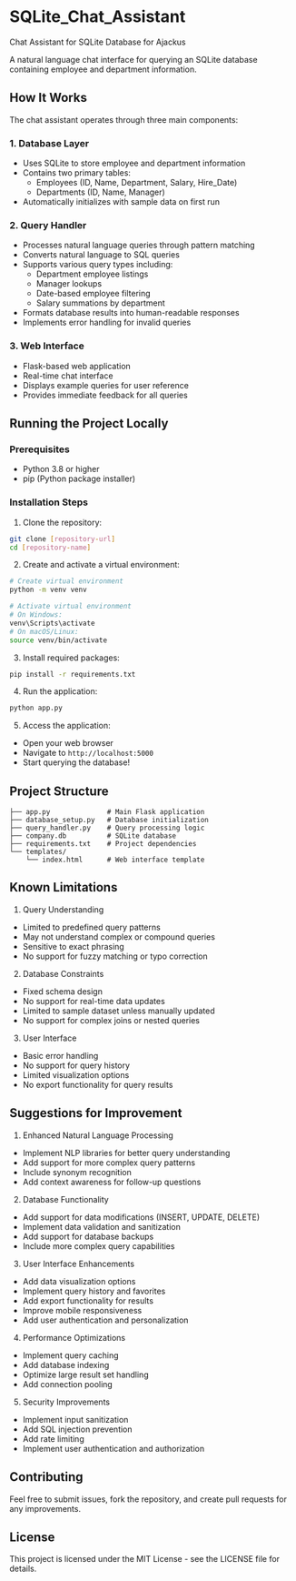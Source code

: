 # SQLite_Chat_Assistant
Chat Assistant for SQLite Database for Ajackus

A natural language chat interface for querying an SQLite database containing employee and department information.

## How It Works

The chat assistant operates through three main components:

### 1. Database Layer
- Uses SQLite to store employee and department information
- Contains two primary tables:
  - Employees (ID, Name, Department, Salary, Hire_Date)
  - Departments (ID, Name, Manager)
- Automatically initializes with sample data on first run

### 2. Query Handler
- Processes natural language queries through pattern matching
- Converts natural language to SQL queries
- Supports various query types including:
  - Department employee listings
  - Manager lookups
  - Date-based employee filtering
  - Salary summations by department
- Formats database results into human-readable responses
- Implements error handling for invalid queries

### 3. Web Interface
- Flask-based web application
- Real-time chat interface
- Displays example queries for user reference
- Provides immediate feedback for all queries

## Running the Project Locally

### Prerequisites
- Python 3.8 or higher
- pip (Python package installer)

### Installation Steps

1. Clone the repository:
```bash
git clone [repository-url]
cd [repository-name]
```

2. Create and activate a virtual environment:
```bash
# Create virtual environment
python -m venv venv

# Activate virtual environment
# On Windows:
venv\Scripts\activate
# On macOS/Linux:
source venv/bin/activate
```

3. Install required packages:
```bash
pip install -r requirements.txt
```

4. Run the application:
```bash
python app.py
```

5. Access the application:
- Open your web browser
- Navigate to `http://localhost:5000`
- Start querying the database!

## Project Structure
```
├── app.py              # Main Flask application
├── database_setup.py   # Database initialization
├── query_handler.py    # Query processing logic
├── company.db          # SQLite database
├── requirements.txt    # Project dependencies
└── templates/
    └── index.html      # Web interface template
```

## Known Limitations

1. Query Understanding
- Limited to predefined query patterns
- May not understand complex or compound queries
- Sensitive to exact phrasing
- No support for fuzzy matching or typo correction

2. Database Constraints
- Fixed schema design
- No support for real-time data updates
- Limited to sample dataset unless manually updated
- No support for complex joins or nested queries

3. User Interface
- Basic error handling
- No support for query history
- Limited visualization options
- No export functionality for query results

## Suggestions for Improvement

1. Enhanced Natural Language Processing
- Implement NLP libraries for better query understanding
- Add support for more complex query patterns
- Include synonym recognition
- Add context awareness for follow-up questions

2. Database Functionality
- Add support for data modifications (INSERT, UPDATE, DELETE)
- Implement data validation and sanitization
- Add support for database backups
- Include more complex query capabilities

3. User Interface Enhancements
- Add data visualization options
- Implement query history and favorites
- Add export functionality for results
- Improve mobile responsiveness
- Add user authentication and personalization

4. Performance Optimizations
- Implement query caching
- Add database indexing
- Optimize large result set handling
- Add connection pooling

5. Security Improvements
- Implement input sanitization
- Add SQL injection prevention
- Add rate limiting
- Implement user authentication and authorization

## Contributing

Feel free to submit issues, fork the repository, and create pull requests for any improvements.

## License

This project is licensed under the MIT License - see the LICENSE file for details.
